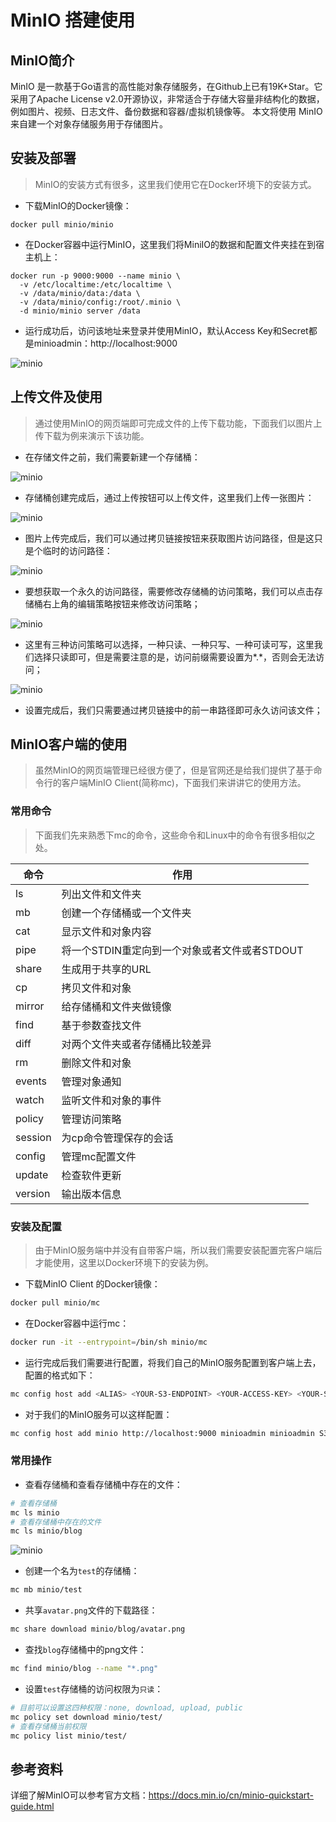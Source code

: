 # MinIO 搭建使用

## MinIO简介

MinIO 是一款基于Go语言的高性能对象存储服务，在Github上已有19K+Star。它采用了Apache License v2.0开源协议，非常适合于存储大容量非结构化的数据，例如图片、视频、日志文件、备份数据和容器/虚拟机镜像等。 本文将使用 MinIO 来自建一个对象存储服务用于存储图片。

## 安装及部署

> MinIO的安装方式有很多，这里我们使用它在Docker环境下的安装方式。

* 下载MinIO的Docker镜像：

``` shell
docker pull minio/minio
```

* 在Docker容器中运行MinIO，这里我们将MiniIO的数据和配置文件夹挂在到宿主机上：

``` shell
docker run -p 9000:9000 --name minio \
  -v /etc/localtime:/etc/localtime \
  -v /data/minio/data:/data \
  -v /data/minio/config:/root/.minio \
  -d minio/minio server /data
```

* 运行成功后，访问该地址来登录并使用MinIO，默认Access Key和Secret都是minioadmin：http://localhost:9000

![minio](./../img/minio1.png)

## 上传文件及使用

>通过使用MinIO的网页端即可完成文件的上传下载功能，下面我们以图片上传下载为例来演示下该功能。

* 在存储文件之前，我们需要新建一个存储桶：

![minio](./../img/minio2.png)

* 存储桶创建完成后，通过上传按钮可以上传文件，这里我们上传一张图片：

![minio](./../img/minio3.png)

* 图片上传完成后，我们可以通过拷贝链接按钮来获取图片访问路径，但是这只是个临时的访问路径：

![minio](./../img/minio4.png)

* 要想获取一个永久的访问路径，需要修改存储桶的访问策略，我们可以点击存储桶右上角的编辑策略按钮来修改访问策略；

![minio](./../img/minio5.png)

* 这里有三种访问策略可以选择，一种只读、一种只写、一种可读可写，这里我们选择只读即可，但是需要注意的是，访问前缀需要设置为*.*，否则会无法访问；

![minio](./../img/minio6.png)

* 设置完成后，我们只需要通过拷贝链接中的前一串路径即可永久访问该文件；

## MinIO客户端的使用

>虽然MinIO的网页端管理已经很方便了，但是官网还是给我们提供了基于命令行的客户端MinIO Client(简称mc)，下面我们来讲讲它的使用方法。

### 常用命令

> 下面我们先来熟悉下mc的命令，这些命令和Linux中的命令有很多相似之处。

| 命令    | 作用                                          |
| ------- | --------------------------------------------- |
| ls      | 列出文件和文件夹                              |
| mb      | 创建一个存储桶或一个文件夹                    |
| cat     | 显示文件和对象内容                            |
| pipe    | 将一个STDIN重定向到一个对象或者文件或者STDOUT |
| share   | 生成用于共享的URL                             |
| cp      | 拷贝文件和对象                                |
| mirror  | 给存储桶和文件夹做镜像                        |
| find    | 基于参数查找文件                              |
| diff    | 对两个文件夹或者存储桶比较差异                |
| rm      | 删除文件和对象                                |
| events  | 管理对象通知                                  |
| watch   | 监听文件和对象的事件                          |
| policy  | 管理访问策略                                  |
| session | 为cp命令管理保存的会话                        |
| config  | 管理mc配置文件                                |
| update  | 检查软件更新                                  |
| version | 输出版本信息                                  |

### 安装及配置

> 由于MinIO服务端中并没有自带客户端，所以我们需要安装配置完客户端后才能使用，这里以Docker环境下的安装为例。

- 下载MinIO Client 的Docker镜像：

```bash
docker pull minio/mc
```

- 在Docker容器中运行mc：

```bash
docker run -it --entrypoint=/bin/sh minio/mc
```

- 运行完成后我们需要进行配置，将我们自己的MinIO服务配置到客户端上去，配置的格式如下：

```bash
mc config host add <ALIAS> <YOUR-S3-ENDPOINT> <YOUR-ACCESS-KEY> <YOUR-SECRET-KEY> <API-SIGNATURE>
```

- 对于我们的MinIO服务可以这样配置：

```bash
mc config host add minio http://localhost:9000 minioadmin minioadmin S3v4
```

### 常用操作

- 查看存储桶和查看存储桶中存在的文件：

```bash
# 查看存储桶
mc ls minio
# 查看存储桶中存在的文件
mc ls minio/blog
```

![minio](./../img/minio7.png)

- 创建一个名为`test`的存储桶：

```bash
mc mb minio/test
```

- 共享`avatar.png`文件的下载路径：

```bash
mc share download minio/blog/avatar.png
```

- 查找`blog`存储桶中的png文件：

```bash
mc find minio/blog --name "*.png"
```

- 设置`test`存储桶的访问权限为`只读`：

```bash
# 目前可以设置这四种权限：none, download, upload, public
mc policy set download minio/test/
# 查看存储桶当前权限
mc policy list minio/test/
```

## 参考资料

详细了解MinIO可以参考官方文档：https://docs.min.io/cn/minio-quickstart-guide.html
